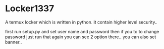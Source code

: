 # Locker1337
A termux locker which is written in python. it contain higher level security..

first run setup.py and set user name and password 
then if you to to change password just run that again you can see 
2 option there.. 
you can also set banner..

